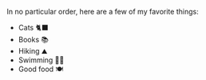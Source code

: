In no particular order, here are a few of my favorite things:
* Cats :black_cat:
* Books :books:
* Hiking :mountain:
* Swimming :swimming_woman:
* Good food :plate_with_cutlery:	
